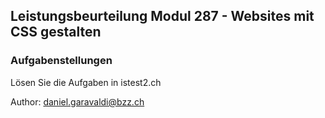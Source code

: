 ## Leistungsbeurteilung Modul 287 - Websites mit CSS gestalten

### Aufgabenstellungen
Lösen Sie die Aufgaben in istest2.ch

Author: daniel.garavaldi@bzz.ch
